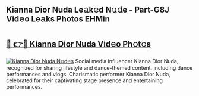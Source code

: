 ## Kianna Dior Nuda Le𝚊k𝚎d N𝚞𝚍e - Part-G8J Vid𝚎o Le𝚊ks Photos EHMin

# <h2><a href="http://fbd06ex.evod.top/?m=Kianna+Dior+Nuda">🔗 👉🔴 Kianna Dior Nuda Vid𝚎o Ph𝚘t𝚘s</a></h2>

[![Kianna Dior Nuda N𝚞d𝚎s](https://i.imgur.com/8V9OHl7.gif)](http://fbd06ex.evod.top/?m=Kianna+Dior+Nuda)
Social media influencer Kianna Dior Nuda, recognized for sharing lifestyle and dance-themed content, including dance performances and vlogs. Charismatic performer Kianna Dior Nuda, celebrated for their captivating stage presence and entertaining performances. 

